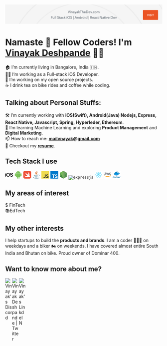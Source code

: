 <p align="center">
  <a target="_blank" href="https://www.vinayakthedev.com/">
         <img alt="Qries" src="banner.png">
      </a>
</p>

# Namaste 🙏 Fellow Coders! I'm **[Vinayak Deshpande](http://vinayakthedev.com)** 👨🏽

🏠 I’m currently living in Bangalore, India 🇮🇳.<br/>
👨‍💻 I’m working as a Full-stack iOS Developer.<br/>
🔭 I’m working on my open source projects.<br/>
 ☕️ I drink tea on bike rides and coffee while coding.<br/>

## Talking about Personal Stuffs:
🛠 I’m currently working with **iOS(Swift), Android(Java) Nodejs, Express, React Native, Javascript, Spring, Hyperleder, Ethereum**.<br/>
🌱 I’m learning Machine Learning and exploring **Product Management** and **Digital Marketing**.<br/>
📫 How to reach me: **mailvnayak@gmail.com**<br/>
📝 Checkout my **[resume](https://gitconnected.com/VinayakTheDev/resume)**.<br/>

## Tech Stack I use

<code><img height="25" src="https://raw.githubusercontent.com/github/explore/80688e429a7d4ef2fca1e82350fe8e3517d3494d/topics/ios/ios.png" alt="ios"></code>
<code><img height="25" src="https://raw.githubusercontent.com/github/explore/80688e429a7d4ef2fca1e82350fe8e3517d3494d/topics/android/android.png" alt="android"></code>
<code><img height="25" src="https://raw.githubusercontent.com/github/explore/80688e429a7d4ef2fca1e82350fe8e3517d3494d/topics/swift/swift.png" alt="swift"></code>
<code><img height="25" src="https://raw.githubusercontent.com/github/explore/80688e429a7d4ef2fca1e82350fe8e3517d3494d/topics/java/java.png" alt="java"></code>
<code><img height="25" src="https://raw.githubusercontent.com/github/explore/80688e429a7d4ef2fca1e82350fe8e3517d3494d/topics/javascript/javascript.png" alt="javascript"></code>
<code><img height="25" src="https://raw.githubusercontent.com/github/explore/80688e429a7d4ef2fca1e82350fe8e3517d3494d/topics/typescript/typescript.png" alt="javascript"></code>
<code><img height="25" src="https://raw.githubusercontent.com/github/explore/80688e429a7d4ef2fca1e82350fe8e3517d3494d/topics/nodejs/nodejs.png" alt="nodejs"></code>
<code><img height="25" src="https://devicons.github.io/devicon/devicon.git/icons/express/express-original.svg" alt="expressjs"></code>
<code><img height="25" src="https://raw.githubusercontent.com/github/explore/80688e429a7d4ef2fca1e82350fe8e3517d3494d/topics/react/react.png" alt="react"></code>
<code><img height="25" src="https://raw.githubusercontent.com/github/explore/80688e429a7d4ef2fca1e82350fe8e3517d3494d/topics/aws/aws.png" alt="aws"></code>
<code><img height="25" src="https://raw.githubusercontent.com/github/explore/80688e429a7d4ef2fca1e82350fe8e3517d3494d/topics/docker/docker.png" alt="docker"></code>

## My areas of interest 
$ FinTech<br/>
📚EdTech<br/>

## My other interests

I help startups to build the **products and brands**. I am a coder 👨🏽‍💻 on weekdays and a biker 🏍 on weekends. I have covered almost entire South India and Bhutan on bike. Proud owner of Dominar 400.

## Want to know more about me?
<a href="https://discord.gg/vnayakd#7797">
  <img align="left" alt="Vinayak's Discord" width="22px" src="https://cdn.jsdelivr.net/npm/simple-icons@v3/icons/discord.svg" />
</a>
<a href="https://twitter.com/VNayakDeshpande">
  <img align="left" alt="Vinayak Deshpande | Twitter" width="22px" src="https://cdn.jsdelivr.net/npm/simple-icons@v3/icons/twitter.svg" />
</a>
<a href="https://www.linkedin.com/in/vnayakdeshpande/">
  <img align="left" alt="Vinayak's LinkdeIN" width="22px" src="https://cdn.jsdelivr.net/npm/simple-icons@v3/icons/linkedin.svg" />
</a>
<br />
